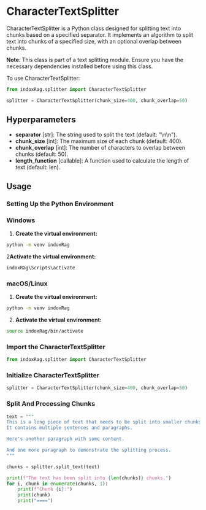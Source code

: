 # CharacterTextSplitter

CharacterTextSplitter is a Python class designed for splitting text into chunks based on a specified separator. It implements an algorithm to split text into chunks of a specified size, with an optional overlap between chunks.

**Note**: This class is part of a text splitting module. Ensure you have the necessary dependencies installed before using this class.

To use CharacterTextSplitter:

```python
from indoxRag.splitter import CharacterTextSplitter

splitter = CharacterTextSplitter(chunk_size=400, chunk_overlap=50)
```

## Hyperparameters

- **separator** [str]: The string used to split the text (default: "\n\n").
- **chunk_size** [int]: The maximum size of each chunk (default: 400).
- **chunk_overlap** [int]: The number of characters to overlap between chunks (default: 50).
- **length_function** [callable]: A function used to calculate the length of text (default: len).

## Usage

### Setting Up the Python Environment

### Windows

1. **Create the virtual environment:**

```bash
python -m venv indoxRag
```

2**Activate the virtual environment:**

```bash
indoxRag\Scripts\activate
```

### macOS/Linux

1. **Create the virtual environment:**

```bash
python -m venv indoxRag
```

2. **Activate the virtual environment:**

```bash
source indoxRag/bin/activate
```

### Import the CharacterTextSplitter

```python
from indoxRag.splitter import CharacterTextSplitter
```

### Initialize CharacterTextSplitter

```python
splitter = CharacterTextSplitter(chunk_size=400, chunk_overlap=50)
```

### Split And Processing Chunks

```python
text = """
This is a long piece of text that needs to be split into smaller chunks.
It contains multiple sentences and paragraphs.

Here's another paragraph with some content.

And one more paragraph to demonstrate the splitting process.
"""

chunks = splitter.split_text(text)

print(f"The text has been split into {len(chunks)} chunks.")
for i, chunk in enumerate(chunks, 1):
    print(f"Chunk {i}:")
    print(chunk)
    print("====")
```
